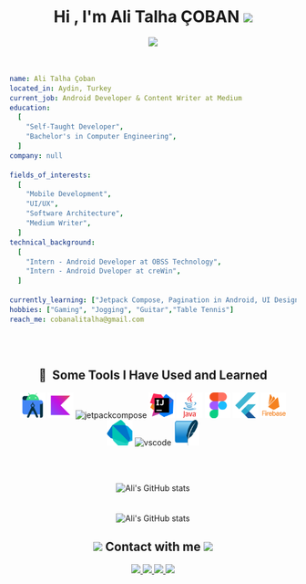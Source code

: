 <h1 align="center">Hi , I'm Ali Talha ÇOBAN <img src="https://media.giphy.com/media/hvRJCLFzcasrR4ia7z/giphy.gif" width="35"></h1>

<p align="center">
  <a href="https://github.com/DenverCoder1/readme-typing-svg"><img src="https://readme-typing-svg.herokuapp.com?font=Time+New+Roman&color=%23C8BE25&size=25&center=true&vCenter=true&width=600&height=100&lines=Android+Developer;Computer+Engineer;Open+to+work+:);Content+Writer+at+Medium;Always+learning+new+things"></a>
</p>

<br>

```yaml
name: Ali Talha Çoban
located_in: Aydin, Turkey
current_job: Android Developer & Content Writer at Medium
education:
  [
    "Self-Taught Developer",
    "Bachelor's in Computer Engineering",
  ]
company: null

fields_of_interests:
  [
    "Mobile Development",
    "UI/UX",
    "Software Architecture",
    "Medium Writer",
  ]
technical_background:
  [
    "Intern - Android Developer at OBSS Technology",
    "Intern - Android Dveloper at creWin",
  ]
  
currently_learning: ["Jetpack Compose, Pagination in Android, UI Design"]
hobbies: ["Gaming", "Jogging", "Guitar","Table Tennis"]
reach_me: cobanalitalha@gmail.com
```

<br><br>

<div align="center">
<h2> 🚀 &nbsp;Some Tools I Have Used and Learned</h2>
<p align="left">
  <div class="contact-icons">
<img src="https://github.com/devicons/devicon/blob/v2.15.1/icons/androidstudio/androidstudio-original.svg" alt="androidstudio"  height="45"/>
<img src="https://github.com/devicons/devicon/blob/v2.15.1/icons/kotlin/kotlin-original.svg" alt="kotlin"  height="45"/>
<img src="https://github.com/carpodok/carpodok/assets/64840495/debf2dd8-e3e0-4c47-a039-1f9d3fe7af54" alt="jetpackcompose"  height="45"/>
<img src="https://github.com/devicons/devicon/blob/v2.15.1/icons/intellij/intellij-original.svg" alt="intellij"  height="45"/>
<img src="https://github.com/devicons/devicon/blob/v2.15.1/icons/java/java-original-wordmark.svg" alt="java"  height="45"/>
<img src="https://github.com/devicons/devicon/blob/v2.15.1/icons/figma/figma-original.svg" alt="figma"  height="45"/>
<img src="https://github.com/devicons/devicon/blob/v2.15.1/icons/flutter/flutter-original.svg" alt="flutter"  height="45"/>
<img src="https://github.com/devicons/devicon/blob/v2.15.1/icons/firebase/firebase-plain-wordmark.svg" alt="firebase"  height="45"/>
<img src="https://github.com/devicons/devicon/blob/v2.15.1/icons/dart/dart-original.svg" alt="dart"  height="45"/>
<img src="https://cdn.jsdelivr.net/gh/devicons/devicon/icons/vscode/vscode-original.svg" alt="vscode"  height="45"/>
<img src="https://github.com/devicons/devicon/blob/v2.15.1/icons/sqlite/sqlite-original.svg" alt="sqlit"  height="45"/>
 </div>
</p>

<br><br>



<img align="center" src="https://github-readme-stats.vercel.app/api?username=carpodok&show_icons=true&theme=transparent&rank_icon=github" alt="Ali's GitHub stats">
<br><br><br>
<img align="center" src="https://github-readme-stats.vercel.app/api/top-langs/?username=carpodok&size_weight=0.5&count_weight=0.5&langs_count=3&theme=transparent&layout=donut-vertical" alt="Ali's GitHub stats">

</div>

<div align="center">
  <h2> <img src="https://media.giphy.com/media/LYEFTlC4r0wKP3KETR/giphy.gif"  height="30" > Contact with me <img src="https://media.giphy.com/media/LYEFTlC4r0wKP3KETR/giphy.gif" height="30" ></h2>
  <div class="contact-icons">
    <a href="https://www.linkedin.com/in/alitalhacoban/">
      <img height="50" src="https://github-production-user-asset-6210df.s3.amazonaws.com/64840495/261714281-3af46c31-315b-41ff-9aff-55e923ac6923.png"/>
    </a>
    <a href="https://alitalhacoban.medium.com/">
      <img height="50" src="https://github-production-user-asset-6210df.s3.amazonaws.com/64840495/261712768-d3a0eed1-1d78-4f48-9f77-40956f91886b.png"/>
    </a>
    <a href="https://www.instagram.com/talhalicbn/">
      <img height="50" src="https://user-images.githubusercontent.com/46517096/166974368-9798f39f-1f46-499c-b14e-81f0a3f83a06.png"/>
    </a>
    <a href="https://discordapp.com/users/7869/">
      <img height="50" src="https://github-production-user-asset-6210df.s3.amazonaws.com/64840495/261714580-3f4aa9cd-1191-485a-bb56-bf163dfded2c.png"/>
    </a>
  </div>
</div>

<!---
[![Anurag's GitHub stats](https://github-readme-stats.vercel.app/api?username=carpodok&show_icons=true&theme=transparent&rank_icon=github)](https://github.com/carpodok/github-readme-stats) 
[![Top Langs](https://github-readme-stats.vercel.app/api/top-langs/?username=carpodok&size_weight=0.5&count_weight=0.5&langs_count=3&theme=transparent&layout=donut)](https://github.com/carpodok/github-readme-stats)

-->


